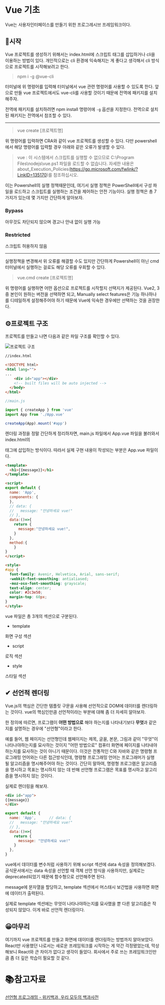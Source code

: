 # Vue 기초

 Vue는 사용자인터페이스를 만들기 위한 프로그레시브 프레임워크이다. 

## 🏁시작

 Vue 프로젝트를 생성하기 위해서는 index.html에 스크립트 태그를 삽입하거나 cli을 이용하는 방법이 있다. 개인적으로는 cli 환경에 익숙해지는 게 좋다고 생각해서 cli 방식으로 프로젝트를 시작해보려고 한다.

> npm i -g @vue-cli

 터미널에 위 명령어를 입력해 터미널에서 vue 관련 명령어를 사용할 수 있도록 한다. 앞으로 만들 vue 프로젝트에서도 vue-cli를 사용할 것이기 때문에 전역에 패키지를 설치해주자.

전역에 패키지를 설치하려면 npm install 명령어에 `-g` 옵션을 지정한다. 전역으로 설치된 패키지는 전역에서 참조할 수 있다. 

___

> vue create [프로젝트명]

 위 명령어를 입력하면 CRA와 같이 vue 프로젝트를 생성할 수 있다. 다만 powershell에서 해당 명령어를 입력할 경우 아래와 같은 오류가 발생할 수 있다.

> vue : 이 시스템에서 스크립트를 실행할 수 없으므로 C:\Program Files\nodejs\vue.ps1 파일을 로드할 수 없습니다. 자세한 내용은 about_Execution_Policies(https://go.microsoft.com/fwlink/?LinkID=135170)를 참조하십시오.

 이는 Powershell의 실행 정책때문인데, 여기서 실행 정책은 PowerShell에서 구성 파일을 로드하고 스크립트를 실행하는 조건을 제어하는 안전 기능이다. 실행 정책은 총 7가지가 있는데 몇 가지만 간단하게 알아보자.

### Bypass

아무것도 차단되지 않으며 경고나 안내 없이 실행 가능

### Restricted

스크립트 허용하지 않음

___

실행정책을 변경해서 위 오류를 해결할 수도 있지만 간단하게 Powershell이 아닌 cmd 터미널에서 실행하는 걸로도 해당 오류를 우회할 수 있다.

> vue.cmd create [프로젝트명]

위 명령어를 실행하면 어떤 옵션으로 프로젝트를 시작할지 선택지가 제공된다. Vue2, 3 중 본인이 원하는 버전을 선택하면 되고, Manually select features은 기능 하나하나를 디테일하게 설정해주어야 하기 때문에 Vue에 익숙한 경우에만 선택하는 것을 권장한다.

## ⚙프로젝트 구조

프로젝트를 만들고 나면 다음과 같은 파일 구조를 확인할 수 있다.

![프로젝트 구조](md-images/b6180e601cd49f5fdce4e83aa2b4f96f8d95c37e.PNG)

```html
//index.html

<!DOCTYPE html>
<html lang="">
...
    <div id="app"></div>
    <!-- built files will be auto injected -->
  </body>
</html>
```

```javascript
//main.js

import { createApp } from 'vue'
import App from './App.vue'

createApp(App).mount('#app')
```

 렌더링 과정을 정말 간단하게 정리하자면, main.js 파일에서 App.vue 파일을 불러와서index.html의 <div id="App"></div> 태그에 삽입하는 방식이다. 따라서 실제 구현 내용이 작성되는 부분은 App.vue 파일이다. 

```html
<template>
  <h1>{{message}}</h1>
</template>

<script>
export default {
  name: 'App',
  components: {
  },
  // data: {
  //   message: "안녕하세요 vue!"
  // },
  data:()=>{
    return {
      message:"안녕하세요 vue!",
    }
  },
  method:{
    }
}
</script>

<style>
#app {
  font-family: Avenir, Helvetica, Arial, sans-serif;
  -webkit-font-smoothing: antialiased;
  -moz-osx-font-smoothing: grayscale;
  text-align: center;
  color: #2c3e50;
  margin-top: 60px;
}
</style>
```

vue 파일은 총 3개의 섹션으로 구분된다.

- template

화면 구성 섹션

- script

로직 섹션

- style

스타일 섹션

## ✔ 선언적 렌더링

 Vue.js의 핵심은 간단한 템플릿 구문을 사용해 선언적으로 DOM에 데이터를 렌더링하는 것이다. vue의 핵심인만큼 선언적이라는 부분에 대해 좀 더 자세히 알아보자.

한 정의에 따르면, 프로그램이 **어떤 방법으로** 해야 하는지를 나타내기보다 **무엇**과 같은지를 설명하는 경우에 "선언형"이라고 한다.

예를 들어, 웹 페이지는 선언형인데 웹페이지는 제목, 글꼴, 본문, 그림과 같이 "무엇"이 나타나야하는지를 묘사하는 것이지 "어떤 방법으로" 컴퓨터 화면에 페이지를 나타내야 하는지를 묘사하는 것이 아니기 때문이다. 이것은 전통적인 C와 자바와 같은 명령형 프로그래밍 언어와는 다른 접근방식인데, 명령형 프로그래밍 언어는 프로그래머가 실행될 알고리즘을 명시해주어야 하는 것이다. 간단히 말하여, 명령형 프로그램은 알고리즘을 명시하고 목표는 명시하지 않는 데 반해 선언형 프로그램은 목표를 명시하고 알고리즘을 명시하지 않는 것이다.

실제로 렌더링을 해보자.

```html
<div id="app">
{{message}}
</div>
```

```javascript
export default {
  name: 'App',      // data: {
  //   message: "안녕하세요 vue!"
  // },
  data:()=>{
    return {
      message: "안녕하세요 vue!"
    }
  },
}
```

vue에서 데이터를 변수처럼 사용하기 위해 script 섹션에 data 속성을 정의해보겠다. 공식문서에서는 data 속성을 선언할 때 객체 선언 방식을 사용하지만, 실제로는 deprecated되었기 때문에 함수형으로 선언해주면 된다.

message에 문자열을 할당하고, template 섹션에서 머스태시 보간법을 사용하면 화면에 데이터가 출력된다.

실제로 template 섹션에는 무엇이 나타나야하는지를 묘사했을 뿐 다른 알고리즘은 작성되지 않았다. 이게 바로 선언적 렌더링이다.

## 😀마무리

여기까지 vue 프로젝트를 만들고 화면에 데이터를 렌더링하는 방법까지 알아보았다. React만 사용했던 나로서는 새로운 프레임워크를 시작하는 게 약간 걱정됐었는데, 막상 해보니 React와 큰 차이가 없다고 생각이 들었다. 회사에서 주로 쓰는 프레임워크인만큼 좀 더 깊은 학습이 필요할 것 같다.

# :books:참고자료

[선언형 프로그래밍 - 위키백과, 우리 모두의 백과사전](https://ko.wikipedia.org/wiki/%EC%84%A0%EC%96%B8%ED%98%95_%ED%94%84%EB%A1%9C%EA%B7%B8%EB%9E%98%EB%B0%8D)
